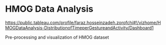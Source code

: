 # HMOG Data Analysis

https://public.tableau.com/profile/faraz.hosseinzadeh.zorofchi#!/vizhome/HMOGDataAnalysis-DistributionofTimeperGestureandActivity/Dashboard1

Pre-processing and visualization of HMOG dataset

